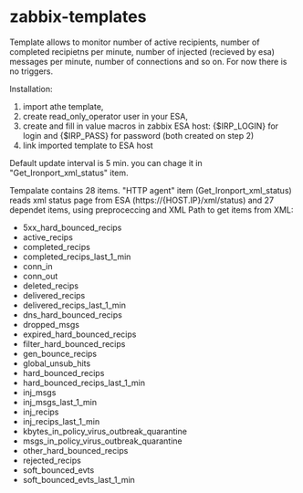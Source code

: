# zabbix-templates
Template allows to monitor number of active recipients, number of completed recipietns per minute, number of injected (recieved by esa) messages per minute, number of connections and so on.
For now there is no triggers.

Installation: 
1) import athe template, 
2) create read_only_operator user in your ESA, 
3) create and fill in value macros in zabbix ESA host: {$IRP_LOGIN} for login and {$IRP_PASS} for password (both created on step 2)
4) link imported template to ESA host

Default update interval is 5 min. you can chage it in "Get_Ironport_xml_status" item.

Tempalate contains 28 items.
"HTTP agent" item (Get_Ironport_xml_status) reads xml status page from ESA (https://{HOST.IP}/xml/status)
and 27 dependet items, using preproceccing and XML Path to get items from XML:
- 5xx_hard_bounced_recips
- active_recips
- completed_recips
- completed_recips_last_1_min
- conn_in
- conn_out
- deleted_recips
- delivered_recips
- delivered_recips_last_1_min
- dns_hard_bounced_recips
- dropped_msgs
- expired_hard_bounced_recips
- filter_hard_bounced_recips
- gen_bounce_recips
- global_unsub_hits
- hard_bounced_recips
- hard_bounced_recips_last_1_min
- inj_msgs
- inj_msgs_last_1_min
- inj_recips
- inj_recips_last_1_min
- kbytes_in_policy_virus_outbreak_quarantine
- msgs_in_policy_virus_outbreak_quarantine
- other_hard_bounced_recips
- rejected_recips
- soft_bounced_evts
- soft_bounced_evts_last_1_min
